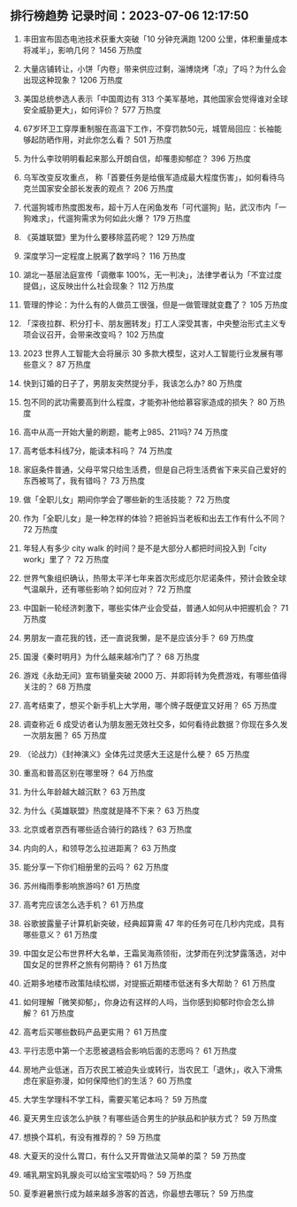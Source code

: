 
## 排行榜趋势 记录时间：2023-07-06 12:17:50
  
  1. 丰田宣布固态电池技术获重大突破「10 分钟充满跑 1200 公里，体积重量成本将减半」，影响几何？ 1456 万热度
    
  2. 大量店铺转让，小饼「内卷」带来供应过剩，淄博烧烤「凉」了吗？为什么会出现这种现象？ 1206 万热度
    
  3. 美国总统参选人表示「中国周边有 313 个美军基地，其他国家会觉得谁对全球安全威胁更大」，如何评价？ 577 万热度
    
  4. 67岁环卫工穿厚重制服在高温下工作，不穿罚款50元，城管局回应：长袖能够起防晒作用，对此你怎么看？ 501 万热度
    
  5. 为什么李玟明明看起来那么开朗自信，却罹患抑郁症？ 396 万热度
    
  6. 乌军改变反攻重点， 称「首要任务是给俄军造成最大程度伤害」，如何看待乌克兰国家安全部长发表的观点？ 206 万热度
    
  7. 代遛狗城市热度图发布，超十万人在闲鱼发布「可代遛狗」贴，武汉市内「一狗难求」，代遛狗需求为何如此火爆？ 179 万热度
    
  8. 《英雄联盟》里为什么要移除蓝药呢？ 129 万热度
    
  9. 深度学习一定程度上脱离了数学吗？ 116 万热度
    
  10. 湖北一基层法庭宣传「调撤率 100%，无一判决」，法律学者认为「不宜过度提倡」，这反映出什么社会现象？ 112 万热度
    
  11. 管理的悖论：为什么有的人做员工很强，但是一做管理就变蠢了？ 105 万热度
    
  12. 「深夜拉群、积分打卡、朋友圈转发」打工人深受其害，中央整治形式主义专项会议召开，会带来改变吗？ 102 万热度
    
  13. 2023 世界人工智能大会将展示 30 多款大模型，这对人工智能行业发展有哪些意义？ 87 万热度
    
  14. 快到订婚的日子了，男朋友突然提分手，我该怎么办? 80 万热度
    
  15. 包不同的武功需要高到什么程度，才能弥补他给慕容家造成的损失？ 80 万热度
    
  16. 高中从高一开始大量的刷题，能考上985、211吗? 74 万热度
    
  17. 高考低本科线7分，能读本科吗？ 74 万热度
    
  18. 家庭条件普通，父母平常只给生活费，但是自己将生活费省下来买自己爱好的东西被骂了，我有错吗？ 73 万热度
    
  19. 做「全职儿女」期间你学会了哪些新的生活技能？ 72 万热度
    
  20. 作为「全职儿女」是一种怎样的体验？把爸妈当老板和出去工作有什么不同？ 72 万热度
    
  21. 年轻人有多少 city walk 的时间？是不是大部分人都把时间投入到「city work」里了？ 72 万热度
    
  22. 世界气象组织确认，热带太平洋七年来首次形成厄尔尼诺条件，预计会致全球气温飙升，还有哪些影响？如何应对？ 72 万热度
    
  23. 中国新一轮经济刺激下，哪些实体产业会受益，普通人如何从中把握机会？ 71 万热度
    
  24. 男朋友一直花我的钱，还一直说我懒，是不是应该分手？ 69 万热度
    
  25. 国漫《秦时明月》为什么越来越冷门了？ 68 万热度
    
  26. 游戏《永劫无间》宣布销量突破 2000 万、并即将转为免费游戏，有哪些值得关注的？ 68 万热度
    
  27. 高考结束了，想买个新手机上大学用，哪个牌子既便宜又好用？ 65 万热度
    
  28. 调查称近 6 成受访者认为朋友圈无效社交多，如何看待此数据？你现在多久发一次朋友圈？ 65 万热度
    
  29. （论战力）《封神演义》全体先过灵感大王这是什么梗？ 65 万热度
    
  30. 重高和普高区别在哪里呀？ 64 万热度
    
  31. 为什么年龄越大越沉默？ 63 万热度
    
  32. 为什么《英雄联盟》热度就是降不下来？ 63 万热度
    
  33. 北京或者京西有哪些适合骑行的路线？ 63 万热度
    
  34. 内向的人，和领导怎么拉进距离？ 63 万热度
    
  35. 能分享一下你们相册里的云吗？ 62 万热度
    
  36. 苏州梅雨季影响旅游吗? 61 万热度
    
  37. 高考完应该怎么选手机？ 61 万热度
    
  38. 谷歌披露量子计算机新突破，经典超算需 47 年的任务可在几秒内完成，具有哪些意义？ 61 万热度
    
  39. 中国女足公布世界杯大名单，王霜吴海燕领衔，沈梦雨在列沈梦露落选，对中国女足的世界杯之旅有何期待？ 61 万热度
    
  40. 近期多地楼市政策陆续松绑，对提振近期楼市低迷有多大帮助？ 61 万热度
    
  41. 如何理解「微笑抑郁」，你身边有这样的人吗，当你感到抑郁时你会怎么排解？ 61 万热度
    
  42. 高考后买哪些数码产品更实用？ 61 万热度
    
  43. 平行志愿中第一个志愿被退档会影响后面的志愿吗？ 61 万热度
    
  44. 房地产业低迷，百万农民工被迫失业或转行，当农民工「退休」，收入下滑焦虑在家庭弥漫，如何保障他们的生活？ 60 万热度
    
  45. 大学生学理科不学工科，需要买笔记本吗？ 59 万热度
    
  46. 夏天男生应该怎么护肤？有哪些适合男生的护肤品和护肤方式？ 59 万热度
    
  47. 想换个耳机，有没有推荐的？ 59 万热度
    
  48. 大夏天的没什么胃口，有什么又开胃做法又简单的菜？ 59 万热度
    
  49. 哺乳期宝妈乳腺炎可以给宝宝喂奶吗？ 59 万热度
    
  50. 夏季避暑旅行成为越来越多游客的首选，你最想去哪玩？ 59 万热度
    